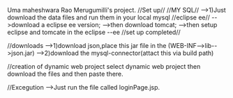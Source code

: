 Uma maheshwara Rao Merugumilli's  project.
//Set up//
      //MY SQL//
      -->1)Just download the data files and run them in your local mysql
      //eclipse ee//
      -->download a eclipse ee version;
      -->then download tomcat;
      -->then setup eclipse and tomcate in the eclipse --ee
//set up completed//

//downloads 
    -->1)download json,place this jar file in the (WEB-INF-->lib-->json.jar)
    -->2)download the mysql-connector(attact this via build path)

//creation of dynamic web project 
    select dynamic web project 
    then download the files and then paste there.

//Excegution
    -->Just run the file called loginPage.jsp.
